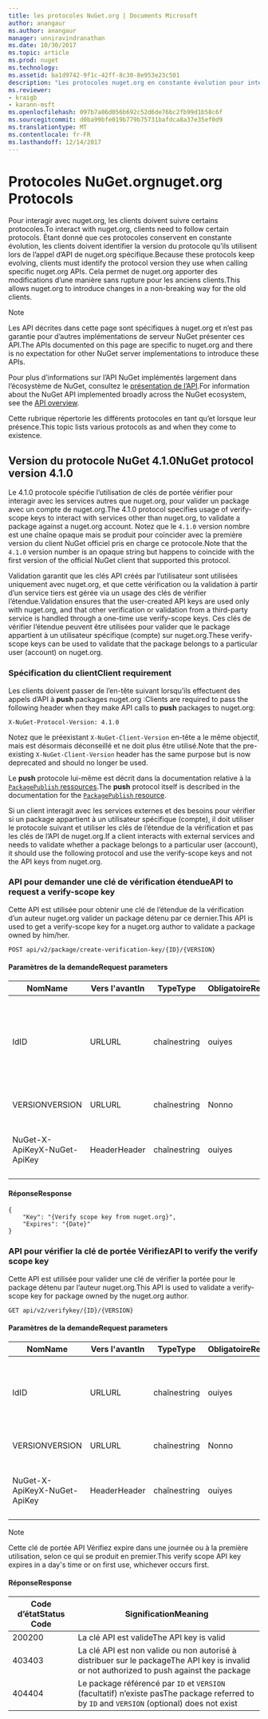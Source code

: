 ```yaml
---
title: les protocoles NuGet.org | Documents Microsoft
author: anangaur
ms.author: anangaur
manager: unniravindranathan
ms.date: 10/30/2017
ms.topic: article
ms.prod: nuget
ms.technology: 
ms.assetid: ba1d9742-9f1c-42ff-8c30-8e953e23c501
description: "Les protocoles nuget.org en constante évolution pour interagir avec les clients NuGet."
ms.reviewer:
- kraigb
- karann-msft
ms.openlocfilehash: 097b7a86d056b692c52d6de76bc2fb99d1b58c6f
ms.sourcegitcommit: d0ba99bfe019b779b75731bafdca8a37e35ef0d9
ms.translationtype: MT
ms.contentlocale: fr-FR
ms.lasthandoff: 12/14/2017
---
```

# <a name="nugetorg-protocols"></a><span data-ttu-id="b821b-103">Protocoles NuGet.org</span><span class="sxs-lookup"><span data-stu-id="b821b-103">nuget.org Protocols</span></span>

<span data-ttu-id="b821b-104">Pour interagir avec nuget.org, les clients doivent suivre certains protocoles.</span><span class="sxs-lookup"><span data-stu-id="b821b-104">To interact with nuget.org, clients need to follow certain protocols.</span></span> <span data-ttu-id="b821b-105">Étant donné que ces protocoles conservent en constante évolution, les clients doivent identifier la version du protocole qu’ils utilisent lors de l’appel d’API de nuget.org spécifique.</span><span class="sxs-lookup"><span data-stu-id="b821b-105">Because these protocols keep evolving, clients must identify the protocol version they use when calling specific nuget.org APIs.</span></span> <span data-ttu-id="b821b-106">Cela permet de nuget.org apporter des modifications d’une manière sans rupture pour les anciens clients.</span><span class="sxs-lookup"><span data-stu-id="b821b-106">This allows nuget.org to introduce changes in a non-breaking way for the old clients.</span></span>

> [!Note]
> <span data-ttu-id="b821b-107">Les API décrites dans cette page sont spécifiques à nuget.org et n’est pas garantie pour d’autres implémentations de serveur NuGet présenter ces API.</span><span class="sxs-lookup"><span data-stu-id="b821b-107">The APIs documented on this page are specific to nuget.org and there is no expectation for other NuGet server implementations to introduce these APIs.</span></span> 

<span data-ttu-id="b821b-108">Pour plus d’informations sur l’API NuGet implémentés largement dans l’écosystème de NuGet, consultez le [présentation de l’API](overview.md).</span><span class="sxs-lookup"><span data-stu-id="b821b-108">For information about the NuGet API implemented broadly across the NuGet ecosystem, see the [API overview](overview.md).</span></span>

<span data-ttu-id="b821b-109">Cette rubrique répertorie les différents protocoles en tant qu’et lorsque leur présence.</span><span class="sxs-lookup"><span data-stu-id="b821b-109">This topic lists various protocols as and when they come to existence.</span></span>

## <a name="nuget-protocol-version-410"></a><span data-ttu-id="b821b-110">Version du protocole NuGet 4.1.0</span><span class="sxs-lookup"><span data-stu-id="b821b-110">NuGet protocol version 4.1.0</span></span>

<span data-ttu-id="b821b-111">Le 4.1.0 protocole spécifie l’utilisation de clés de portée vérifier pour interagir avec les services autres que nuget.org, pour valider un package avec un compte de nuget.org.</span><span class="sxs-lookup"><span data-stu-id="b821b-111">The 4.1.0 protocol specifies usage of verify-scope keys to interact with services other than nuget.org, to validate a package against a nuget.org account.</span></span> <span data-ttu-id="b821b-112">Notez que le `4.1.0` version nombre est une chaîne opaque mais se produit pour coïncider avec la première version du client NuGet officiel pris en charge ce protocole.</span><span class="sxs-lookup"><span data-stu-id="b821b-112">Note that the `4.1.0` version number is an opaque string but happens to coincide with the first version of the official NuGet client that supported this protocol.</span></span>

<span data-ttu-id="b821b-113">Validation garantit que les clés API créés par l’utilisateur sont utilisées uniquement avec nuget.org, et que cette vérification ou la validation à partir d’un service tiers est gérée via un usage des clés de vérifier l’étendue.</span><span class="sxs-lookup"><span data-stu-id="b821b-113">Validation ensures that the user-created API keys are used only with nuget.org, and that other verification or validation from a third-party service is handled through a one-time use verify-scope keys.</span></span> <span data-ttu-id="b821b-114">Ces clés de vérifier l’étendue peuvent être utilisées pour valider que le package appartient à un utilisateur spécifique (compte) sur nuget.org.</span><span class="sxs-lookup"><span data-stu-id="b821b-114">These verify-scope keys can be used to validate that the package belongs to a particular user (account) on nuget.org.</span></span>

### <a name="client-requirement"></a><span data-ttu-id="b821b-115">Spécification du client</span><span class="sxs-lookup"><span data-stu-id="b821b-115">Client requirement</span></span>

<span data-ttu-id="b821b-116">Les clients doivent passer de l’en-tête suivant lorsqu’ils effectuent des appels d’API à **push** packages nuget.org :</span><span class="sxs-lookup"><span data-stu-id="b821b-116">Clients are required to pass the following header when they make API calls to **push** packages to nuget.org:</span></span>

```
X-NuGet-Protocol-Version: 4.1.0
```

<span data-ttu-id="b821b-117">Notez que le préexistant `X-NuGet-Client-Version` en-tête a le même objectif, mais est désormais déconseillé et ne doit plus être utilisé.</span><span class="sxs-lookup"><span data-stu-id="b821b-117">Note that the pre-existing `X-NuGet-Client-Version` header has the same purpose but is now deprecated and should no longer be used.</span></span>

<span data-ttu-id="b821b-118">Le **push** protocole lui-même est décrit dans la documentation relative à la [ `PackagePublish` ressources](package-publish-resource.md).</span><span class="sxs-lookup"><span data-stu-id="b821b-118">The **push** protocol itself is described in the documentation for the [`PackagePublish` resource](package-publish-resource.md).</span></span>

<span data-ttu-id="b821b-119">Si un client interagit avec les services externes et des besoins pour vérifier si un package appartient à un utilisateur spécifique (compte), il doit utiliser le protocole suivant et utiliser les clés de l’étendue de la vérification et pas les clés de l’API de nuget.org.</span><span class="sxs-lookup"><span data-stu-id="b821b-119">If a client interacts with external services and needs to validate whether a package belongs to a particular user (account), it should use the following protocol and use the verify-scope keys and not the API keys from nuget.org.</span></span>

### <a name="api-to-request-a-verify-scope-key"></a><span data-ttu-id="b821b-120">API pour demander une clé de vérification étendue</span><span class="sxs-lookup"><span data-stu-id="b821b-120">API to request a verify-scope key</span></span>

<span data-ttu-id="b821b-121">Cette API est utilisée pour obtenir une clé de l’étendue de la vérification d’un auteur nuget.org valider un package détenu par ce dernier.</span><span class="sxs-lookup"><span data-stu-id="b821b-121">This API is used to get a verify-scope key for a nuget.org author to validate a package owned by him/her.</span></span>

```
POST api/v2/package/create-verification-key/{ID}/{VERSION}
```

#### <a name="request-parameters"></a><span data-ttu-id="b821b-122">Paramètres de la demande</span><span class="sxs-lookup"><span data-stu-id="b821b-122">Request parameters</span></span>

<span data-ttu-id="b821b-123">Nom</span><span class="sxs-lookup"><span data-stu-id="b821b-123">Name</span></span>           | <span data-ttu-id="b821b-124">Vers l'avant</span><span class="sxs-lookup"><span data-stu-id="b821b-124">In</span></span>     | <span data-ttu-id="b821b-125">Type</span><span class="sxs-lookup"><span data-stu-id="b821b-125">Type</span></span>   | <span data-ttu-id="b821b-126">Obligatoire</span><span class="sxs-lookup"><span data-stu-id="b821b-126">Required</span></span> | <span data-ttu-id="b821b-127">Remarques</span><span class="sxs-lookup"><span data-stu-id="b821b-127">Notes</span></span>
-------------- | ------ | ------ | -------- | -----
<span data-ttu-id="b821b-128">Id</span><span class="sxs-lookup"><span data-stu-id="b821b-128">ID</span></span>             | <span data-ttu-id="b821b-129">URL</span><span class="sxs-lookup"><span data-stu-id="b821b-129">URL</span></span>    | <span data-ttu-id="b821b-130">chaîne</span><span class="sxs-lookup"><span data-stu-id="b821b-130">string</span></span> | <span data-ttu-id="b821b-131">oui</span><span class="sxs-lookup"><span data-stu-id="b821b-131">yes</span></span>      | <span data-ttu-id="b821b-132">L’identidier de package pour lequel la clé de portée Vérifiez est demandée</span><span class="sxs-lookup"><span data-stu-id="b821b-132">The package identidier for which the verify scope key is requested</span></span>
<span data-ttu-id="b821b-133">VERSION</span><span class="sxs-lookup"><span data-stu-id="b821b-133">VERSION</span></span>        | <span data-ttu-id="b821b-134">URL</span><span class="sxs-lookup"><span data-stu-id="b821b-134">URL</span></span>    | <span data-ttu-id="b821b-135">chaîne</span><span class="sxs-lookup"><span data-stu-id="b821b-135">string</span></span> | <span data-ttu-id="b821b-136">Non</span><span class="sxs-lookup"><span data-stu-id="b821b-136">no</span></span>       | <span data-ttu-id="b821b-137">La version du package</span><span class="sxs-lookup"><span data-stu-id="b821b-137">The package version</span></span>
<span data-ttu-id="b821b-138">NuGet-X-ApiKey</span><span class="sxs-lookup"><span data-stu-id="b821b-138">X-NuGet-ApiKey</span></span> | <span data-ttu-id="b821b-139">Header</span><span class="sxs-lookup"><span data-stu-id="b821b-139">Header</span></span> | <span data-ttu-id="b821b-140">chaîne</span><span class="sxs-lookup"><span data-stu-id="b821b-140">string</span></span> | <span data-ttu-id="b821b-141">oui</span><span class="sxs-lookup"><span data-stu-id="b821b-141">yes</span></span>      | <span data-ttu-id="b821b-142">Par exemple, `X-NuGet-ApiKey: {USER_API_KEY}`.</span><span class="sxs-lookup"><span data-stu-id="b821b-142">For example, `X-NuGet-ApiKey: {USER_API_KEY}`</span></span>

#### <a name="response"></a><span data-ttu-id="b821b-143">Réponse</span><span class="sxs-lookup"><span data-stu-id="b821b-143">Response</span></span>

```
{
    "Key": "{Verify scope key from nuget.org}",
    "Expires": "{Date}"
}
```

### <a name="api-to-verify-the-verify-scope-key"></a><span data-ttu-id="b821b-144">API pour vérifier la clé de portée Vérifiez</span><span class="sxs-lookup"><span data-stu-id="b821b-144">API to verify the verify scope key</span></span>

<span data-ttu-id="b821b-145">Cette API est utilisée pour valider une clé de vérifier la portée pour le package détenu par l’auteur nuget.org.</span><span class="sxs-lookup"><span data-stu-id="b821b-145">This API is used to validate a verify-scope key for package owned by the nuget.org author.</span></span>

```
GET api/v2/verifykey/{ID}/{VERSION}
```

#### <a name="request-parameters"></a><span data-ttu-id="b821b-146">Paramètres de la demande</span><span class="sxs-lookup"><span data-stu-id="b821b-146">Request parameters</span></span>

<span data-ttu-id="b821b-147">Nom</span><span class="sxs-lookup"><span data-stu-id="b821b-147">Name</span></span>           | <span data-ttu-id="b821b-148">Vers l'avant</span><span class="sxs-lookup"><span data-stu-id="b821b-148">In</span></span>     | <span data-ttu-id="b821b-149">Type</span><span class="sxs-lookup"><span data-stu-id="b821b-149">Type</span></span>   | <span data-ttu-id="b821b-150">Obligatoire</span><span class="sxs-lookup"><span data-stu-id="b821b-150">Required</span></span> | <span data-ttu-id="b821b-151">Remarques</span><span class="sxs-lookup"><span data-stu-id="b821b-151">Notes</span></span>
-------------  | ------ | ------ | -------- | -----
<span data-ttu-id="b821b-152">Id</span><span class="sxs-lookup"><span data-stu-id="b821b-152">ID</span></span>             | <span data-ttu-id="b821b-153">URL</span><span class="sxs-lookup"><span data-stu-id="b821b-153">URL</span></span>    | <span data-ttu-id="b821b-154">chaîne</span><span class="sxs-lookup"><span data-stu-id="b821b-154">string</span></span> | <span data-ttu-id="b821b-155">oui</span><span class="sxs-lookup"><span data-stu-id="b821b-155">yes</span></span>      | <span data-ttu-id="b821b-156">L’identificateur de package pour lequel la clé de portée Vérifiez est demandée</span><span class="sxs-lookup"><span data-stu-id="b821b-156">The package identifier for which the verify scope key is requested</span></span>
<span data-ttu-id="b821b-157">VERSION</span><span class="sxs-lookup"><span data-stu-id="b821b-157">VERSION</span></span>        | <span data-ttu-id="b821b-158">URL</span><span class="sxs-lookup"><span data-stu-id="b821b-158">URL</span></span>    | <span data-ttu-id="b821b-159">chaîne</span><span class="sxs-lookup"><span data-stu-id="b821b-159">string</span></span> | <span data-ttu-id="b821b-160">Non</span><span class="sxs-lookup"><span data-stu-id="b821b-160">no</span></span>       | <span data-ttu-id="b821b-161">La version du package</span><span class="sxs-lookup"><span data-stu-id="b821b-161">The package version</span></span>
<span data-ttu-id="b821b-162">NuGet-X-ApiKey</span><span class="sxs-lookup"><span data-stu-id="b821b-162">X-NuGet-ApiKey</span></span> | <span data-ttu-id="b821b-163">Header</span><span class="sxs-lookup"><span data-stu-id="b821b-163">Header</span></span> | <span data-ttu-id="b821b-164">chaîne</span><span class="sxs-lookup"><span data-stu-id="b821b-164">string</span></span> | <span data-ttu-id="b821b-165">oui</span><span class="sxs-lookup"><span data-stu-id="b821b-165">yes</span></span>      | <span data-ttu-id="b821b-166">Par exemple, `X-NuGet-ApiKey: {VERIFY_SCOPE_KEY}`.</span><span class="sxs-lookup"><span data-stu-id="b821b-166">For example, `X-NuGet-ApiKey: {VERIFY_SCOPE_KEY}`</span></span>

> [!Note]
> <span data-ttu-id="b821b-167">Cette clé de portée API Vérifiez expire dans une journée ou à la première utilisation, selon ce qui se produit en premier.</span><span class="sxs-lookup"><span data-stu-id="b821b-167">This verify scope API key expires in a day's time or on first use, whichever occurs first.</span></span>

#### <a name="response"></a><span data-ttu-id="b821b-168">Réponse</span><span class="sxs-lookup"><span data-stu-id="b821b-168">Response</span></span>

<span data-ttu-id="b821b-169">Code d’état</span><span class="sxs-lookup"><span data-stu-id="b821b-169">Status Code</span></span> | <span data-ttu-id="b821b-170">Signification</span><span class="sxs-lookup"><span data-stu-id="b821b-170">Meaning</span></span>
----------- | -------
<span data-ttu-id="b821b-171">200</span><span class="sxs-lookup"><span data-stu-id="b821b-171">200</span></span>         | <span data-ttu-id="b821b-172">La clé API est valide</span><span class="sxs-lookup"><span data-stu-id="b821b-172">The API key is valid</span></span>
<span data-ttu-id="b821b-173">403</span><span class="sxs-lookup"><span data-stu-id="b821b-173">403</span></span>         | <span data-ttu-id="b821b-174">La clé API est non valide ou non autorisé à distribuer sur le package</span><span class="sxs-lookup"><span data-stu-id="b821b-174">The API key is invalid or not authorized to push against the package</span></span>
<span data-ttu-id="b821b-175">404</span><span class="sxs-lookup"><span data-stu-id="b821b-175">404</span></span>         | <span data-ttu-id="b821b-176">Le package référencé par `ID` et `VERSION` (facultatif) n’existe pas</span><span class="sxs-lookup"><span data-stu-id="b821b-176">The package referred to by `ID` and `VERSION` (optional) does not exist</span></span>
